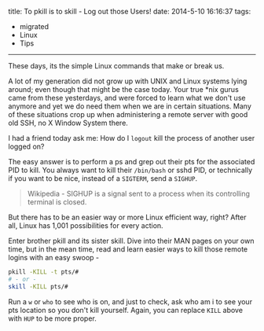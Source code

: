 title: To pkill is to skill - Log out those Users!
date: 2014-5-10 16:16:37
tags:
  - migrated
  - Linux
  - Tips
---
These days, its the simple Linux commands that make or break us.

A lot of my generation did not grow up with UNIX and Linux systems lying around; even though that might be the case today. Your true \*nix gurus came from these yesterdays, and were forced to learn what we don't use anymore and yet we do need them when we are in certain situations. Many of these situations crop up when administering a remote server with good old SSH, no X Window System there.

I had a friend today ask me:
How do I `logout` kill the process of  another user logged on?

The easy answer is to perform a ps and grep out their pts for the associated PID to kill. You always want to kill their `/bin/bash` or sshd PID, or technically if you want to be nice, instead of a `SIGTERM`, send a `SIGHUP`.

> Wikipedia - SIGHUP is a signal sent to a process when its controlling terminal is closed.

But there has to be an easier way or more Linux efficient way, right? After all, Linux has 1,001 possibilities for every action.

Enter brother pkill and its sister skill. Dive into their MAN pages on your own time, but in the mean time, read and learn easier ways to kill those remote logins with an easy swoop -

```bash
pkill -KILL -t pts/#
# - or -
skill -KILL pts/#
```

Run a `w` or `who` to see who is on, and just to check, ask who am i to see your pts location so you don't kill yourself. Again,  you can replace `KILL` above with `HUP` to be more proper.
